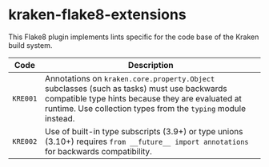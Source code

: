 # kraken-flake8-extensions

This Flake8 plugin implements lints specific for the code base of the Kraken build system.

| Code | Description |
| ---- | ----------- |
| `KRE001` | Annotations on `kraken.core.property.Object` subclasses (such as tasks) must use backwards compatible type hints because they are evaluated at runtime. Use collection types from the `typing` module instead. |
| `KRE002` | Use of built-in type subscripts (3.9+) or type unions (3.10+) requires `from __future__ import annotations` for backwards compatibility. |
